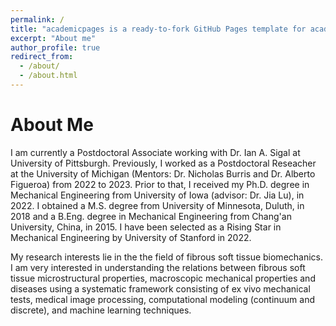 ```yaml
---
permalink: /
title: "academicpages is a ready-to-fork GitHub Pages template for academic personal websites"
excerpt: "About me"
author_profile: true
redirect_from: 
  - /about/
  - /about.html
---
```


About Me
======

I am currently a Postdoctoral Associate working with Dr. Ian A. Sigal at University of Pittsburgh. Previously, I worked as a Postdoctoral Reseacher at the University of Michigan (Mentors: Dr. Nicholas Burris and Dr. Alberto Figueroa) from 2022 to 2023. Prior to that, I received my Ph.D. degree in Mechanical Engineering from University of Iowa (advisor: Dr. Jia Lu), in 2022. I obtained a M.S. degree from University of Minnesota, Duluth, in 2018 and a B.Eng. degree in Mechanical Engineering from Chang'an University, China, in 2015. I have been selected as a Rising Star in Mechanical Engineering by University of Stanford in 2022.

My research interests lie in the the field of fibrous soft tissue biomechanics. I am very interested in understanding the relations between fibrous soft tissue microstructural properties, macroscopic mechanical properties and diseases using a systematic framework consisting of ex vivo mechanical tests, medical image processing, computational modeling (continuum and discrete), and machine learning techniques. 



